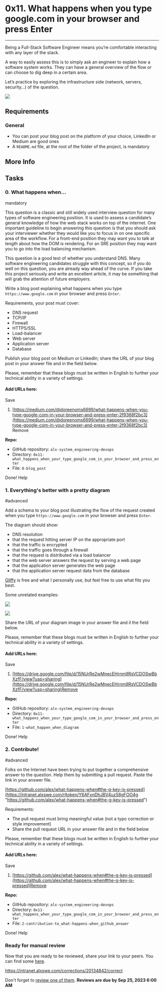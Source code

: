 0x11. What happens when you type google.com in your browser and press Enter
===========================================================================

------------------

Being a Full-Stack Software Engineer means you’re comfortable interacting with any layer of the stack.

A way to easily assess this is to simply ask an engineer to explain how a software system works. They can have a general overview of the flow or can choose to dig deep in a certain area.

Let’s practice by exploring the infrastructure side (network, servers, security…) of the question.

![](https://s3.amazonaws.com/intranet-projects-files/holbertonschool-sysadmin_devops/298/aJPw3mw.jpg)

Requirements
------------

### General

*   You can post your blog post on the platform of your choice, LinkedIn or Medium are good ones
*   A `README.md` file, at the root of the folder of the project, is mandatory

More Info
---------



Tasks
-----

### 0\. What happens when...

mandatory

This question is a classic and still widely used interview question for many types of software engineering position. It is used to assess a candidate’s general knowledge of how the web stack works on top of the internet. One important guideline to begin answering this question is that you should ask your interviewer whether they would like you to focus in on one specific area of the workflow. For a front-end position they may want you to talk at length about how the DOM is rendering. For an SRE position they may want you to go into the load balancing mechanism.

This question is a good test of whether you understand DNS. Many software engineering candidates struggle with this concept, so if you do well on this question, you are already way ahead of the curve. If you take this project seriously and write an excellent article, it may be something that will grab the attention of future employers.

Write a blog post explaining what happens when you type `https://www.google.com` in your browser and press `Enter`.

Requirements, your post must cover:

*   DNS request
*   TCP/IP
*   Firewall
*   HTTPS/SSL
*   Load-balancer
*   Web server
*   Application server
*   Database

Publish your blog post on Medium or LinkedIn; share the URL of your blog post in your answer file and in the field below.

Please, remember that these blogs must be written in English to further your technical ability in a variety of settings.

#### Add URLs here:

Save

1.  [https://medium.com/@doreenoms6699/what-happens-when-you-type-google-com-in-your-browser-and-press-enter-2f9368f2bc3](https://medium.com/@doreenoms6699/what-happens-when-you-type-google-com-in-your-browser-and-press-enter-2f9368f2bc3) Remove

**Repo:**

*   GitHub repository: `alx-system_engineering-devops`
*   Directory: `0x11-what_happens_when_your_type_google_com_in_your_browser_and_press_enter`
*   File: `0-blog_post`

 Done! Help

### 1\. Everything's better with a pretty diagram

#advanced

Add a schema to your blog post illustrating the flow of the request created when you type `https://www.google.com` in your browser and press `Enter`.

The diagram should show:

*   DNS resolution
*   that the request hitting server IP on the appropriate port
*   that the traffic is encrypted
*   that the traffic goes through a firewall
*   that the request is distributed via a load balancer
*   that the web server answers the request by serving a web page
*   that the application server generates the web page
*   that the application server request data from the database

[Gliffy](https://intranet.alxswe.com/rltoken/0KvO5Zd6t2GfDUiUHvNJjQ "Gliffy") is free and what I personally use, but feel free to use what fits you best.

Some unrelated examples:

![](http://i.imgur.com/i9ivkdo.png)

![](http://i.imgur.com/R8R3sqC.png)

Share the URL of your diagram image in your answer file and il the field below.

Please, remember that these blogs must be written in English to further your technical ability in a variety of settings.

#### Add URLs here:

Save

1.  [https://drive.google.com/file/d/15NUrRe2wMnecEHrnm9RsVCDOSwBbXzfF/view?usp=sharing](https://drive.google.com/file/d/15NUrRe2wMnecEHrnm9RsVCDOSwBbXzfF/view?usp=sharing)Remove

**Repo:**

*   GitHub repository: `alx-system_engineering-devops`
*   Directory: `0x11-what_happens_when_your_type_google_com_in_your_browser_and_press_enter`
*   File: `1-what_happen_when_diagram`

 Done! Help

### 2\. Contribute!

#advanced

Folks on the Internet have been trying to put together a comprehensive answer to the question. Help them by submitting a pull request. Paste the link in your answer file.

[https://github.com/alex/what-happens-when#the-g-key-is-pressed](https://intranet.alxswe.com/rltoken/Y6AFxnDhJBV4uz58gFOO4g "https://github.com/alex/what-happens-when#the-g-key-is-pressed")

Requirements:

*   The pull request must bring meaningful value (not a typo correction or style improvement)
*   Share the pull request URL in your answer file and in the field below

Please, remember that these blogs must be written in English to further your technical ability in a variety of settings.

#### Add URLs here:

Save

1.  [https://github.com/alex/what-happens-when#the-g-key-is-pressed](https://github.com/alex/what-happens-when#the-g-key-is-pressed)Remove

**Repo:**

*   GitHub repository: `alx-system_engineering-devops`
*   Directory: `0x11-what_happens_when_your_type_google_com_in_your_browser_and_press_enter`
*   File: `2-contribution-to_what-happens-when_github_answer`

 Done! Help

### Ready for manual review

Now that you are ready to be reviewed, share your link to your peers. You can find some [here](https://intranet.alxswe.com/projects/298#available-reviewers-modal).

https://intranet.alxswe.com/corrections/20134842/correct

Don't forget to [review one of them](https://intranet.alxswe.com/corrections/to_review). **Reviews are due by Sep 25, 2023 6:00 AM**
